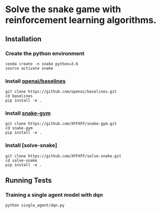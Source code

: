 # Solve the snake game with reinforcement learning algorithms.

## Installation
### Create the python environment
```
conda create -n snake python=3.6
source activate snake
```

### Install [openai/baselines](https://github.com/openai/baselines.git)
```
git clone https://github.com/openai/baselines.git
cd baselines
pip install -e .
```

### Install [snake-gym](https://github.com/XFFXFF/snake-gym.git)
```
git clone https://github.com/XFFXFF/snake-gym.git
cd snake-gym
pip install -e .
```

### Install [solve-snake]
```
git clone https://github.com/XFFXFF/solve-snake.git
cd solve-snake
pip install -e .
```

## Running Tests
### Training a single agent model with dqn
```
python single_agent/dqn.py
```
